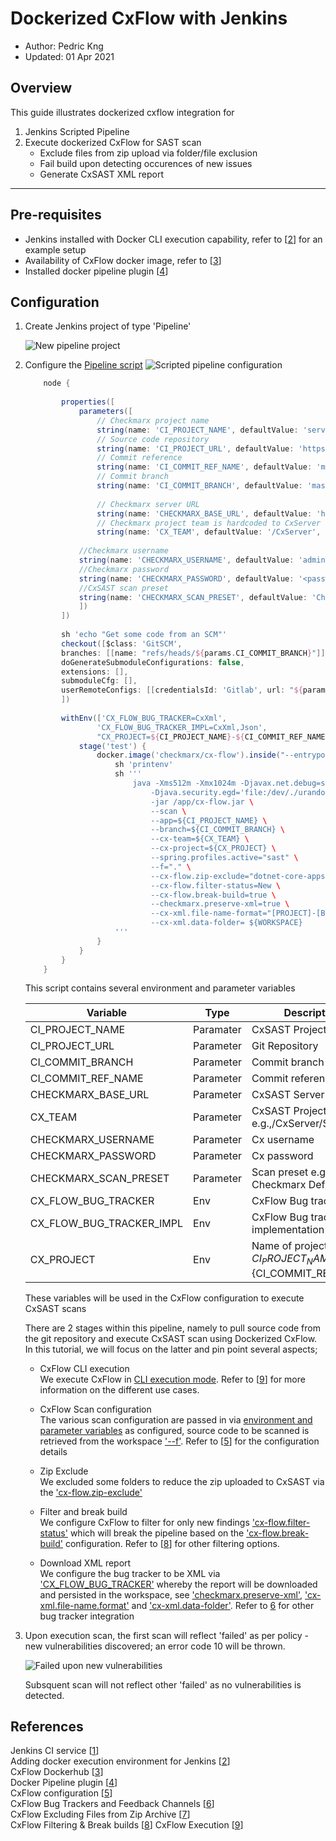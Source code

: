 # Dockerized CxFlow with Jenkins

* Author:   Pedric Kng  
* Updated:  01 Apr 2021

## Overview
This guide illustrates dockerized cxflow integration for
1. Jenkins Scripted Pipeline
2. Execute dockerized CxFlow for SAST scan
    - Exclude files from zip upload via folder/file exclusion
    - Fail build upon detecting occurences of new issues
    - Generate CxSAST XML report

***

## Pre-requisites
- Jenkins installed with Docker CLI execution capability, refer to [[2]] for an example setup
- Availability of CxFlow docker image, refer to [[3]]
- Installed docker pipeline plugin [[4]]


## Configuration

1. Create Jenkins project of type 'Pipeline'

    ![New pipeline project](assets/New-pipeline-project.png)


2. Configure the [Pipeline script](Jenkinsfile)
    ![Scripted pipeline configuration](assets/jenkins_pipeline_configuration.png)

    ```groovy
        node {
            
            properties([
                parameters([
                    // Checkmarx project name
                    string(name: 'CI_PROJECT_NAME', defaultValue: 'service-discovery-demo-parent', description: 'CxSAST Project Name'),
                    // Source code repository
                    string(name: 'CI_PROJECT_URL', defaultValue: 'https://github.com/yevgenykuz/service-discovery-demo-parent.git', description: 'Git Repository'),
                    // Commit reference
                    string(name: 'CI_COMMIT_REF_NAME', defaultValue: 'mycommit', description: 'Commit reference'),
                    // Commit branch
                    string(name: 'CI_COMMIT_BRANCH', defaultValue: 'master', description: 'Branch'),
            
                    // Checkmarx server URL
                    string(name: 'CHECKMARX_BASE_URL', defaultValue: 'https://<mycxsast>', description: 'CxSAST Server URL'),
                    // Checkmarx project team is hardcoded to CxServer
                    string(name: 'CX_TEAM', defaultValue: '/CxServer', description: 'CxSAST Project Team e.g.,/CxServer/SP/Corp'),
            
                //Checkmarx username
                string(name: 'CHECKMARX_USERNAME', defaultValue: 'administrator', description: 'Cx username'),
                //Checkmarx password
                string(name: 'CHECKMARX_PASSWORD', defaultValue: '<password>', description: 'Cx password'),
                //CxSAST scan preset
                string(name: 'CHECKMARX_SCAN_PRESET', defaultValue: 'Checkmarx Default', description: 'Scan preset'),
                ])
            ])
            
            sh 'echo "Get some code from an SCM"'
            checkout([$class: 'GitSCM',
            branches: [[name: "refs/heads/${params.CI_COMMIT_BRANCH}"]],
            doGenerateSubmoduleConfigurations: false,
            extensions: [],
            submoduleCfg: [],
            userRemoteConfigs: [[credentialsId: 'Gitlab', url: "${params.CI_PROJECT_URL}"]]
            ])
            
            withEnv(['CX_FLOW_BUG_TRACKER=CxXml',
                    'CX_FLOW_BUG_TRACKER_IMPL=CxXml,Json', 
                    "CX_PROJECT=${CI_PROJECT_NAME}-${CI_COMMIT_REF_NAME}"]) {
                stage('test') {
                    docker.image('checkmarx/cx-flow').inside("--entrypoint ''") {
                        sh 'printenv'
                        sh '''
                            java -Xms512m -Xmx1024m -Djavax.net.debug=ssl,handshake \
                                -Djava.security.egd='file:/dev/./urandom' \
                                -jar /app/cx-flow.jar \
                                --scan \
                                --app=${CI_PROJECT_NAME} \
                                --branch=${CI_COMMIT_BRANCH} \
                                --cx-team=${CX_TEAM} \
                                --cx-project=${CX_PROJECT} \
                                --spring.profiles.active="sast" \
                                --f="." \
                                --cx-flow.zip-exclude="dotnet-core-apps/.*,nodejs-apps/.*" \
                                --cx-flow.filter-status=New \
                                --cx-flow.break-build=true \
                                --checkmarx.preserve-xml=true \
                                --cx-xml.file-name-format="[PROJECT]-[BRANCH]-[TIME].xml" \
                                --cx-xml.data-folder= ${WORKSPACE}
                        '''
                    }            
                }  
            }
        }
    ```
    This script contains several environment and parameter variables
    
    | Variable | Type | Description |
    | ------------- | ------------- |------------- |
    | CI_PROJECT_NAME | Paramater | CxSAST Project Name |
    | CI_PROJECT_URL | Parameter | Git Repository |
    | CI_COMMIT_BRANCH | Parameter | Commit branch |
    | CI_COMMIT_REF_NAME | Parameter | Commit reference |
    | CHECKMARX_BASE_URL | Parameter | CxSAST Server URL |
    | CX_TEAM | Parameter | CxSAST Project Team e.g.,/CxServer/SP/Corp |
    | CHECKMARX_USERNAME | Parameter | Cx username |
    | CHECKMARX_PASSWORD | Parameter | Cx password |
    | CHECKMARX_SCAN_PRESET | Parameter | Scan preset e.g., Checkmarx Default |
    | CX_FLOW_BUG_TRACKER | Env | CxFlow Bug tracker |
    | CX_FLOW_BUG_TRACKER_IMPL | Env | CxFlow Bug tracker implementation |
    | CX_PROJECT | Env | Name of project ${CI_PROJECT_NAME}-${CI_COMMIT_REF_NAME} |

    These variables will be used in the CxFlow configuration to execute CxSAST scans

    There are 2 stages within this pipeline, namely to pull source code from the git repository and execute CxSAST scan using Dockerized CxFlow. In this tutorial, we will focus on the latter and pin point several aspects;

    - CxFlow CLI execution  
    We execute CxFlow in [CLI execution mode](#L75-90). Refer to [[9]] for more information on the different use cases.
    
    - CxFlow Scan configuration  
    The various scan configuration are passed in via [environment and parameter variables](#L78-84) as configured, source code to be scanned is retrieved from the workspace ['--f'](#L84).   Refer to [[5]] for the configuration details

    - Zip Exclude  
    We excluded some folders to reduce the zip uploaded to CxSAST via the ['cx-flow.zip-exclude'](#L85)

    - Filter and break build  
    We configure CxFlow to filter for only new findings ['cx-flow.filter-status'](#L86) which will break the pipeline based on the ['cx-flow.break-build'](#L87) configuration. Refer to [[8]] for other filtering options.

    - Download XML report  
    We configure the bug tracker to be XML via ['CX_FLOW_BUG_TRACKER'](#L68) whereby the report will be downloaded and persisted in the workspace, see ['checkmarx.preserve-xml'](#L88), ['cx-xml.file-name.format'](#L89) and ['cx-xml.data-folder'](#L90). Refer to [6] for other bug tracker integration


3. Upon execution scan, the first scan will reflect 'failed' as per policy - new vulnerabilities discovered; an error code 10 will be thrown. 

    ![Failed upon new vulnerabilities](assets/Failed_new_vulnerabilities.png)

    Subsquent scan will not reflect other 'failed' as no vulnerabilities is detected.

## References
Jenkins CI service [[1]]  
Adding docker execution environment for Jenkins [[2]]  
CxFlow Dockerhub [[3]]  
Docker Pipeline plugin [[4]]  
CxFlow configuration [[5]]  
CxFlow Bug Trackers and Feedback Channels [[6]]  
CxFlow Excluding Files from Zip Archive [[7]]  
CxFlow Filtering & Break builds [[8]]
CxFlow Execution [[9]]  

[1]: https://docs.gitlab.com/ee/integration/jenkins.html "Jenkins CI service"
[2]:https://github.com/cx-demo/myjenkins#adding-docker-execution-environment-for-jenkins "Adding docker execution environment for Jenkins"
[3]:https://hub.docker.com/r/checkmarx/cx-flow "CxFlow Dockerhub"
[4]:https://docs.cloudbees.com/docs/admin-resources/latest/plugins/docker-workflow "Docker Pipeline plugin"
[5]:https://github.com/checkmarx-ltd/cx-flow/wiki/Configuration#main "CxFlow configuration"
[6]:https://github.com/checkmarx-ltd/cx-flow/wiki/Bug-Trackers-and-Feedback-Channels "Bug Trackers and Feedback Channels"  
[7]:https://github.com/checkmarx-ltd/cx-flow/wiki/Excluding-Files-from-Zip-Archive "Excluding Files from Zip Archive"  
[8]:https://github.com/checkmarx-ltd/cx-flow/wiki/Configuration#filtering "Filtering"  
[9]:https://github.com/checkmarx-ltd/cx-flow/wiki/Execution "Execution"

<!-- Cx-Flow Github [[1]]  
Cx-Flow Demo/Development Instance [[2]]  
Injecting secret into Jenkins Build Jobs [[3]]  

[1]: https://github.com/checkmarx-ltd/cx-flow "Cx-Flow Github"  
[2]: https://github.com/checkmarx-ts/CxUtils/tree/master/CxFlowDemoInstance "Cx-Flow Demo/Development Instance"
[3]: https://support.cloudbees.com/hc/en-us/articles/203802500-Injecting-Secrets-into-Jenkins-Build-Jobs "Injecting secret into Jenkins Build Jobs"
 -->

